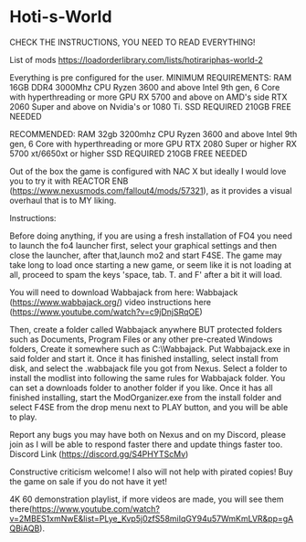# Hoti-s-World


CHECK THE INSTRUCTIONS, YOU NEED TO READ EVERYTHING!



List of mods https://loadorderlibrary.com/lists/hotirariphas-world-2


Everything is pre configured for the user.
MINIMUM REQUIREMENTS:
RAM
16GB DDR4 3000Mhz
CPU
Ryzen 3600 and above
Intel 9th gen, 6 Core with hyperthreading or more
GPU
RX 5700 and above on AMD's side
RTX 2060 Super and above on Nvidia's or 1080 Ti.
SSD REQUIRED 210GB FREE NEEDED

RECOMMENDED:
RAM
32gb 3200mhz
CPU
Ryzen 3600 and above
Intel 9th gen, 6 Core with hyperthreading or more
GPU
RTX 2080 Super or higher
RX 5700 xt/6650xt or higher
SSD REQUIRED 210GB FREE NEEDED


Out of the box the game is configured with NAC X but ideally I would love you
to try it with REACTOR ENB (https://www.nexusmods.com/fallout4/mods/57321), as it provides a visual overhaul that is to MY liking.


Instructions:

Before doing anything, if you are using a fresh installation of FO4 you need to launch the fo4 launcher first, select your graphical settings and then close the launcher, after that,launch mo2 and start F4SE.
The game may take long to load once starting a new game, or seem like it is not loading at all, proceed to spam the keys 'space, tab. T. and F' after a bit it will load.

You will need to download Wabbajack from here: Wabbajack (https://www.wabbajack.org/)
video instructions here (https://www.youtube.com/watch?v=c9jDnjSRqOE)

Then, create a folder called Wabbajack anywhere BUT protected folders such as
Documents, Program Files or any other pre-created Windows folders,
Create it somewhere such as C:\Wabbajack\.
Put Wabbajack.exe in said folder and start it.
Once it has finished installing, select install from disk, and select the .wabbajack file you got from Nexus.
Select a folder to install the modlist into following the same rules for Wabbajack folder. You can set a downloads folder to another folder if you like.
Once it has all finished installing, start the ModOrganizer.exe from the install folder and select F4SE from the drop menu next to PLAY button, and you will be able to play.

Report any bugs you may have both on Nexus and on my Discord, please join as I will be
able to respond faster there and update things faster too. Discord Link (https://discord.gg/S4PHYTScMv)

Constructive criticism welcome! I also will not help with pirated copies! Buy the game on sale if you do not have it yet!

4K 60 demonstration playlist, if more videos are made, you will see them there(https://www.youtube.com/watch?v=2MBES1xmNwE&list=PLye_Kvp5j0zfS58miIqGY94u57WmKmLVR&pp=gAQBiAQB).
